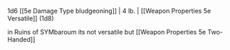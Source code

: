 1d6 [[5e Damage Type bludgeoning]] | 4 lb.  | [[Weapon Properties 5e Versatile]] (1d8)    

in Ruins of SYMbaroum its not versatile but [[Weapon Properties 5e Two-Handed]]